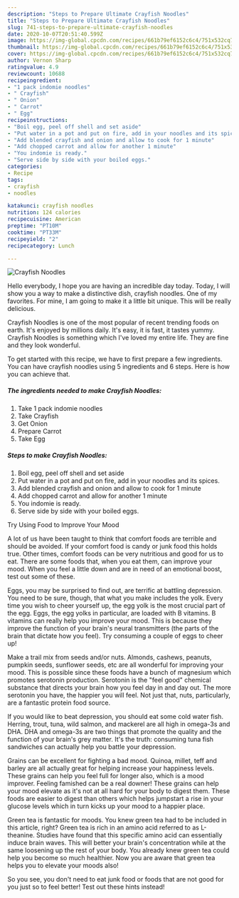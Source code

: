 ```yaml
---
description: "Steps to Prepare Ultimate Crayfish Noodles"
title: "Steps to Prepare Ultimate Crayfish Noodles"
slug: 741-steps-to-prepare-ultimate-crayfish-noodles
date: 2020-10-07T20:51:40.599Z
image: https://img-global.cpcdn.com/recipes/661b79ef6152c6c4/751x532cq70/crayfish-noodles-recipe-main-photo.jpg
thumbnail: https://img-global.cpcdn.com/recipes/661b79ef6152c6c4/751x532cq70/crayfish-noodles-recipe-main-photo.jpg
cover: https://img-global.cpcdn.com/recipes/661b79ef6152c6c4/751x532cq70/crayfish-noodles-recipe-main-photo.jpg
author: Vernon Sharp
ratingvalue: 4.9
reviewcount: 10688
recipeingredient:
- "1 pack indomie noodles"
- " Crayfish"
- " Onion"
- " Carrot"
- " Egg"
recipeinstructions:
- "Boil egg, peel off shell and set aside"
- "Put water in a pot and put on fire, add in your noodles and its spices."
- "Add blended crayfish and onion and allow to cook for 1 minute"
- "Add chopped carrot and allow for another 1 minute"
- "You indomie is ready."
- "Serve side by side with your boiled eggs."
categories:
- Recipe
tags:
- crayfish
- noodles

katakunci: crayfish noodles 
nutrition: 124 calories
recipecuisine: American
preptime: "PT10M"
cooktime: "PT33M"
recipeyield: "2"
recipecategory: Lunch

---
```



![Crayfish Noodles](https://img-global.cpcdn.com/recipes/661b79ef6152c6c4/751x532cq70/crayfish-noodles-recipe-main-photo.jpg)

Hello everybody, I hope you are having an incredible day today. Today, I will show you a way to make a distinctive dish, crayfish noodles. One of my favorites. For mine, I am going to make it a little bit unique. This will be really delicious.



Crayfish Noodles is one of the most popular of recent trending foods on earth. It's enjoyed by millions daily. It's easy, it is fast, it tastes yummy. Crayfish Noodles is something which I've loved my entire life. They are fine and they look wonderful.


To get started with this recipe, we have to first prepare a few ingredients. You can have crayfish noodles using 5 ingredients and 6 steps. Here is how you can achieve that.

<!--inarticleads1-->

##### The ingredients needed to make Crayfish Noodles:

1. Take 1 pack indomie noodles
1. Take  Crayfish
1. Get  Onion
1. Prepare  Carrot
1. Take  Egg




<!--inarticleads2-->

##### Steps to make Crayfish Noodles:

1. Boil egg, peel off shell and set aside
1. Put water in a pot and put on fire, add in your noodles and its spices.
1. Add blended crayfish and onion and allow to cook for 1 minute
1. Add chopped carrot and allow for another 1 minute
1. You indomie is ready.
1. Serve side by side with your boiled eggs.




Try Using Food to Improve Your Mood


A lot of us have been taught to think that comfort foods are terrible and should be avoided. If your comfort food is candy or junk food this holds true. Other times, comfort foods can be very nutritious and good for us to eat. There are some foods that, when you eat them, can improve your mood. When you feel a little down and are in need of an emotional boost, test out some of these.

Eggs, you may be surprised to find out, are terrific at battling depression. You need to be sure, though, that what you make includes the yolk. Every time you wish to cheer yourself up, the egg yolk is the most crucial part of the egg. Eggs, the egg yolks in particular, are loaded with B vitamins. B vitamins can really help you improve your mood. This is because they improve the function of your brain's neural transmitters (the parts of the brain that dictate how you feel). Try consuming a couple of eggs to cheer up!

Make a trail mix from seeds and/or nuts. Almonds, cashews, peanuts, pumpkin seeds, sunflower seeds, etc are all wonderful for improving your mood. This is possible since these foods have a bunch of magnesium which promotes serotonin production. Serotonin is the "feel good" chemical substance that directs your brain how you feel day in and day out. The more serotonin you have, the happier you will feel. Not just that, nuts, particularly, are a fantastic protein food source.

If you would like to beat depression, you should eat some cold water fish. Herring, trout, tuna, wild salmon, and mackerel are all high in omega-3s and DHA. DHA and omega-3s are two things that promote the quality and the function of your brain's grey matter. It's the truth: consuming tuna fish sandwiches can actually help you battle your depression. 

Grains can be excellent for fighting a bad mood. Quinoa, millet, teff and barley are all actually great for helping increase your happiness levels. These grains can help you feel full for longer also, which is a mood improver. Feeling famished can be a real downer! These grains can help your mood elevate as it's not at all hard for your body to digest them. These foods are easier to digest than others which helps jumpstart a rise in your glucose levels which in turn kicks up your mood to a happier place.

Green tea is fantastic for moods. You knew green tea had to be included in this article, right? Green tea is rich in an amino acid referred to as L-theanine. Studies have found that this specific amino acid can essentially induce brain waves. This will better your brain's concentration while at the same loosening up the rest of your body. You already knew green tea could help you become so much healthier. Now you are aware that green tea helps you to elevate your moods also!

So you see, you don't need to eat junk food or foods that are not good for you just so to feel better! Test out  these hints  instead!

